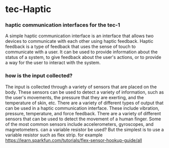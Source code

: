 # tec-Haptic

### haptic communication interfaces for the tec-1

A simple haptic communication interface is an interface that allows two devices to communicate with each other using haptic feedback. Haptic feedback is a type of feedback that uses the sense of touch to communicate with a user. It can be used to provide information about the status of a system, to give feedback about the user's actions, or to provide a way for the user to interact with the system.

### how is the input collected?
The input is collected through a variety of sensors that are placed on the body. These sensors can be used to detect a variety of information, such as the user's movements, the pressure that they are exerting, and the temperature of skin, etc. There are a variety of different types of output that can be used in a haptic communication interface. These include vibration, pressure, temperature, and force feedback. There are a variety of different sensors that can be used to detect the movement of a human finger. Some of the most common sensors include accelerometers, gyroscopes, and magnetometers. can a variable resistor be used? But the simplest is to use a variable resistor such as flex strip. for example https://learn.sparkfun.com/tutorials/flex-sensor-hookup-guide/all



